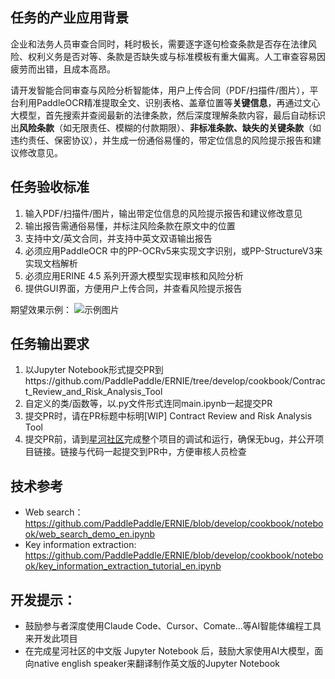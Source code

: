 ## 任务的产业应用背景

企业和法务人员审查合同时，耗时极长，需要逐字逐句检查条款是否存在法律风险、权利义务是否对等、条款是否缺失或与标准模板有重大偏离。人工审查容易因疲劳而出错，且成本高昂。

请开发智能合同审查与风险分析智能体，用户上传合同（PDF/扫描件/图片），平台利用PaddleOCR精准提取全文、识别表格、盖章位置等**关键信息**，再通过文心大模型，首先搜索并查阅最新的法律条款，然后深度理解条款内容，最后自动标识出**风险条款**（如无限责任、模糊的付款期限）、**非标准条款、缺失的关键条款**（如违约责任、保密协议），并生成一份通俗易懂的，带定位信息的风险提示报告和建议修改意见。

## 任务验收标准
1. 输入PDF/扫描件/图片，输出带定位信息的风险提示报告和建议修改意见
2. 输出报告需通俗易懂，并标注风险条款在原文中的位置
3. 支持中文/英文合同，并支持中英文双语输出报告
4. 必须应用PaddleOCR 中的PP-OCRv5来实现文字识别，或PP-StructureV3来实现文档解析
5. 必须应用ERINE 4.5 系列开源大模型实现审核和风险分析
6. 提供GUI界面，方便用户上传合同，并查看风险提示报告


期望效果示例：
![示例图片](./output2.png)


## 任务输出要求
1. 以Jupyter Notebook形式提交PR到https://github.com/PaddlePaddle/ERNIE/tree/develop/cookbook/Contract_Review_and_Risk_Analysis_Tool
2. 自定义的类/函数等，以.py文件形式连同main.ipynb一起提交PR
3. 提交PR时，请在PR标题中标明[WIP] Contract Review and Risk Analysis Tool
4. 提交PR前，请到[星河社区](aistudio.baidu.com)完成整个项目的调试和运行，确保无bug，并公开项目链接。链接与代码一起提交到PR中，方便审核人员检查

## 技术参考
 - Web search：https://github.com/PaddlePaddle/ERNIE/blob/develop/cookbook/notebook/web_search_demo_en.ipynb
 - Key information extraction: https://github.com/PaddlePaddle/ERNIE/blob/develop/cookbook/notebook/key_information_extraction_tutorial_en.ipynb

## 开发提示：
+ 鼓励参与者深度使用Claude Code、Cursor、Comate...等AI智能体编程工具来开发此项目
+ 在完成星河社区的中文版 Jupyter Notebook 后，鼓励大家使用AI大模型，面向native english speaker来翻译制作英文版的Jupyter Notebook